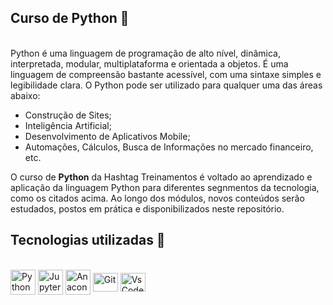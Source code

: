 ## Curso de Python 🚩
<br>
Python é uma linguagem de programação de alto nível, dinâmica, interpretada, modular, multiplataforma e orientada a objetos. É uma linguagem de compreensão bastante acessível, com uma sintaxe simples e legibilidade clara. O Python pode ser utilizado para qualquer uma das áreas abaixo:

- Construção de Sites;
- Inteligência Artificial;
- Desenvolvimento de Aplicativos Mobile;
- Automações, Cálculos, Busca de Informações no mercado financeiro, etc.<br>

O curso de <strong>Python</strong> da Hashtag Treinamentos é voltado ao aprendizado e aplicação da linguagem Python para diferentes segnmentos da tecnologia, como os citados acima. Ao longo dos módulos, novos conteúdos serão estudados, postos em prática e disponibilizados neste repositório.
<br>

## Tecnologias utilizadas 📌
<div style="display: inline_block"><br>
   <img align="center" title="Python" alt="Python" height="40" width="40" src="https://cdn.jsdelivr.net/gh/devicons/devicon/icons/python/python-original-wordmark.svg" />
   <img align="center" title="Jupyter" alt="Jupyter" src="https://cdn.jsdelivr.net/gh/devicons/devicon/icons/jupyter/jupyter-original-wordmark.svg"  height="40" width="40" />
   <img align="center" title="Anaconda" alt="Anaconda" src="https://cdn.jsdelivr.net/gh/devicons/devicon/icons/anaconda/anaconda-original-wordmark.svg"  height="40" width="40"/>
  <img align="center" title="Git" alt="Git" height="30" width="40" src="https://cdn.jsdelivr.net/gh/devicons/devicon/icons/git/git-plain-wordmark.svg" />
  <img align="center" title="Vs Code"alt="Vs Code" height="30" width="40" src="https://cdn.jsdelivr.net/gh/devicons/devicon/icons/vscode/vscode-original-wordmark.svg" />
</div>


